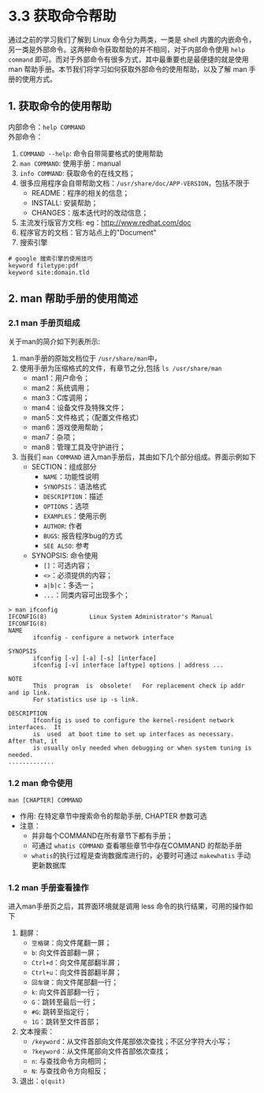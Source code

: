 # 3.3 获取命令帮助
通过之前的学习我们了解到 Linux 命令分为两类，一类是 shell 内置的内嵌命令，另一类是外部命令。这两种命令获取帮助的并不相同，对于内部命令使用 `help command` 即可。而对于外部命令有很多方式，其中最重要也是最便捷的就是使用 man 帮助手册。本节我们将学习如何获取外部命令的使用帮助，以及了解 man 手册的使用方式。

## 1. 获取命令的使用帮助
内部命令：`help COMMAND`  
外部命令：
1. `COMMAND --help`: 命令自带简要格式的使用帮助
2.  `man COMMAND`: 使用手册：manual
3. `info COMMAND`: 获取命令的在线文档；
4. 很多应用程序会自带帮助文档：`/usr/share/doc/APP-VERSION`，包括不限于
	- README：程序的相关的信息；
	- INSTALL: 安装帮助；
	- CHANGES：版本迭代时的改动信息；
5. 主流发行版官方文档: eg：http://www.redhat.com/doc
6. 程序官方的文档：官方站点上的"Document"
7. 搜索引擎

```
# google 搜索引擎的使用技巧
keyword filetype:pdf
keyword site:domain.tld
```

## 2. man 帮助手册的使用简述
### 2.1 man 手册页组成
关于man的简介如下列表所示:
1. man手册的原始文档位于 `/usr/share/man`中，
2. 使用手册为压缩格式的文件，有章节之分,包括 `ls /usr/share/man`
	- man1：用户命令；
	- man2：系统调用；
	- man3：C库调用；
	- man4：设备文件及特殊文件；
	- man5：文件格式；（配置文件格式）
	- man6：游戏使用帮助；
	- man7：杂项；
	- man8：管理工具及守护进行；
3. 当我们 `man COMMAND` 进入man手册后，其由如下几个部分组成。界面示例如下
	- SECTION：组成部分
		- `NAME`：功能性说明
		- `SYNOPSIS`：语法格式
		- `DESCRIPTION`：描述
		- `OPTIONS`：选项
		- `EXAMPLES`：使用示例
		- `AUTHOR`: 作者
		- `BUGS`: 报告程序bug的方式
		- `SEE ALSO`: 参考
	- SYNOPSIS: 命令使用
		- `[]`：可选内容；
		- `<>`：必须提供的内容；
		- `a|b|c`：多选一；
		- `...`：同类内容可出现多个；

```
> man ifconfig
IFCONFIG(8)            Linux System Administrator's Manual           IFCONFIG(8)
NAME
       ifconfig - configure a network interface

SYNOPSIS
       ifconfig [-v] [-a] [-s] [interface]
       ifconfig [-v] interface [aftype] options | address ...

NOTE
       This  program  is  obsolete!   For replacement check ip addr and ip link.
       For statistics use ip -s link.

DESCRIPTION
       Ifconfig is used to configure the kernel-resident network interfaces.  It
       is  used  at boot time to set up interfaces as necessary.  After that, it
       is usually only needed when debugging or when system tuning is needed.
.............
```


### 1.2 man 命令使用
`man [CHAPTER] COMMAND`
- 作用: 在特定章节中搜索命令的帮助手册, CHAPTER 参数可选
- 注意：
	- 并非每个COMMAND在所有章节下都有手册；
	- 可通过 `whatis COMMAND` 查看哪些章节中存在COMMAND 的帮助手册
	- `whatis`的执行过程是查询数据库进行的，必要时可通过 `makewhatis` 手动更新数据库


### 1.2 man 手册查看操作
进入man手册页之后，其界面环境就是调用 less 命令的执行结果，可用的操作如下
1. 翻屏：
	- `空格键`：向文件尾翻一屏；
	- `b`: 向文件首部翻一屏；
	- `Ctrl+d`：向文件尾部翻半屏；
	- `Ctrl+u`：向文件首部翻半屏；
	- `回车键`：向文件尾部翻一行；
	- `k`: 向文件首部翻一行；
	- `G`：跳转至最后一行；
	- `#G`: 跳转至指定行；
	- `1G`：跳转至文件首部；
2. 文本搜索：
	- `/keyword`：从文件首部向文件尾部依次查找；不区分字符大小写；
	- `?keyword`：从文件尾部向文件首部依次查找；
	- `n`: 与查找命令方向相同；
	- `N`: 与查找命令方向相反；
3. 退出：`q(quit)`
